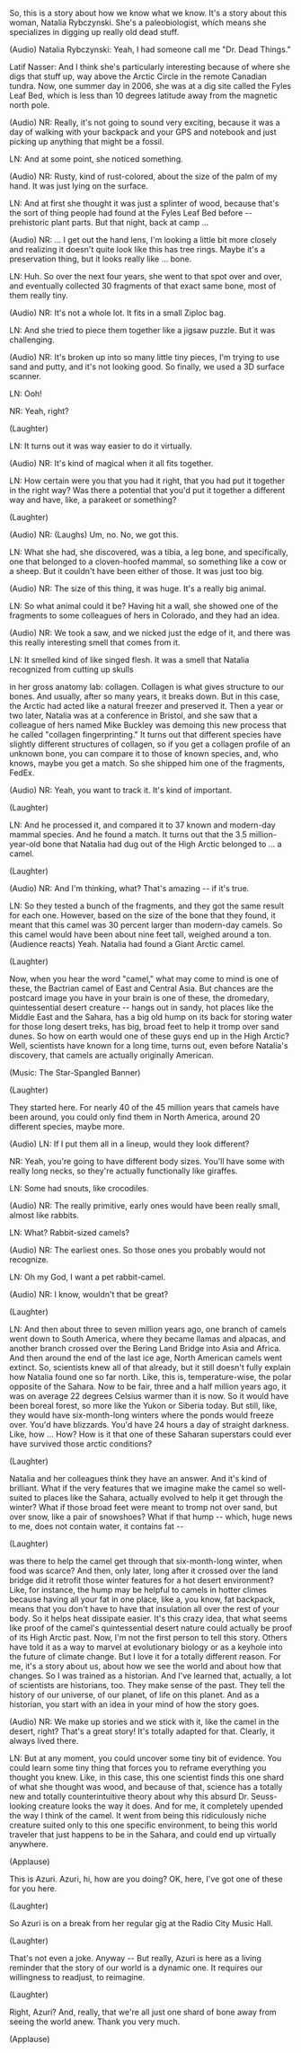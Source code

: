 
So, this is a story
about how we know what we know.
It&#39;s a story about this woman,
Natalia Rybczynski.
She&#39;s a paleobiologist,
which means she specializes
in digging up really old dead stuff.

(Audio) Natalia Rybczynski: Yeah,
I had someone call me &quot;Dr. Dead Things.&quot;

Latif Nasser: And I think
she&#39;s particularly interesting
because of where she digs that stuff up,
way above the Arctic Circle
in the remote Canadian tundra.
Now, one summer day in 2006,
she was at a dig site called
the Fyles Leaf Bed,
which is less than 10 degrees latitude
away from the magnetic north pole.

(Audio) NR: Really, it&#39;s not
going to sound very exciting,
because it was a day of walking
with your backpack and your GPS
and notebook and just picking up
anything that might be a fossil.

LN: And at some point,
she noticed something.

(Audio) NR: Rusty, kind of rust-colored,
about the size of the palm of my hand.
It was just lying on the surface.

LN: And at first she thought
it was just a splinter of wood,
because that&#39;s the sort of thing
people had found
at the Fyles Leaf Bed before --
prehistoric plant parts.
But that night, back at camp ...

(Audio) NR: ... I get out the hand lens,
I&#39;m looking a little bit
more closely and realizing
it doesn&#39;t quite look
like this has tree rings.
Maybe it&#39;s a preservation thing,
but it looks really like ...
bone.

LN: Huh. So over the next four years,
she went to that spot over and over,
and eventually collected 30 fragments
of that exact same bone,
most of them really tiny.

(Audio) NR: It&#39;s not a whole lot.
It fits in a small Ziploc bag.

LN: And she tried to piece them
together like a jigsaw puzzle.
But it was challenging.

(Audio) NR: It&#39;s broken up
into so many little tiny pieces,
I&#39;m trying to use sand and putty,
and it&#39;s not looking good.
So finally, we used a 3D surface scanner.

LN: Ooh!

NR: Yeah, right?

(Laughter)


LN: It turns out it was way easier
to do it virtually.

(Audio) NR: It&#39;s kind of magical
when it all fits together.

LN: How certain were you
that you had it right,
that you had put it together
in the right way?
Was there a potential that you&#39;d
put it together a different way
and have, like, a parakeet or something?

(Laughter)


(Audio) NR: (Laughs) Um, no.
No, we got this.

LN: What she had, she discovered,
was a tibia, a leg bone,
and specifically, one that belonged
to a cloven-hoofed mammal,
so something like a cow or a sheep.
But it couldn&#39;t have been either of those.
It was just too big.

(Audio) NR: The size of this thing,
it was huge. It&#39;s a really big animal.

LN: So what animal could it be?
Having hit a wall, she showed
one of the fragments
to some colleagues of hers in Colorado,
and they had an idea.

(Audio) NR: We took a saw,
and we nicked just the edge of it,
and there was this really interesting
smell that comes from it.

LN: It smelled kind of like singed flesh.
It was a smell that Natalia recognized
from cutting up skulls

in her gross anatomy lab:
collagen.
Collagen is what gives
structure to our bones.
And usually, after so many years,
it breaks down.
But in this case, the Arctic had acted
like a natural freezer and preserved it.
Then a year or two later,
Natalia was at a conference in Bristol,
and she saw that a colleague
of hers named Mike Buckley
was demoing this new process
that he called &quot;collagen fingerprinting.&quot;
It turns out that different species
have slightly different structures
of collagen,
so if you get a collagen profile
of an unknown bone,
you can compare it
to those of known species,
and, who knows, maybe you get a match.
So she shipped him one of the fragments,
FedEx.

(Audio) NR: Yeah, you want to track it.
It&#39;s kind of important.

(Laughter)


LN: And he processed it,
and compared it to 37 known
and modern-day mammal species.
And he found a match.
It turns out that
the 3.5 million-year-old bone
that Natalia had dug
out of the High Arctic
belonged to ...
a camel.

(Laughter)


(Audio) NR: And I&#39;m thinking, what?
That&#39;s amazing -- if it&#39;s true.

LN: So they tested
a bunch of the fragments,
and they got the same result for each one.
However, based on the size
of the bone that they found,
it meant that this camel was 30 percent
larger than modern-day camels.
So this camel would have been
about nine feet tall,
weighed around a ton.
(Audience reacts)
Yeah.
Natalia had found a Giant Arctic camel.

(Laughter)

Now, when you hear the word &quot;camel,&quot;
what may come to mind is one of these,
the Bactrian camel
of East and Central Asia.
But chances are the postcard image
you have in your brain
is one of these, the dromedary,
quintessential desert creature --
hangs out in sandy, hot places
like the Middle East and the Sahara,
has a big old hump on its back
for storing water
for those long desert treks,
has big, broad feet to help it
tromp over sand dunes.
So how on earth would one of these guys
end up in the High Arctic?
Well, scientists have known
for a long time, turns out,
even before Natalia&#39;s discovery,
that camels are actually
originally American.

(Music: The Star-Spangled Banner)

(Laughter)

They started here.
For nearly 40 of the 45 million years
that camels have been around,
you could only find them in North America,
around 20 different species, maybe more.

(Audio) LN: If I put them all in a lineup,
would they look different?

NR: Yeah, you&#39;re going to have
different body sizes.
You&#39;ll have some with really long necks,
so they&#39;re actually
functionally like giraffes.

LN: Some had snouts, like crocodiles.

(Audio) NR: The really primitive,
early ones would have been really small,
almost like rabbits.

LN: What? Rabbit-sized camels?

(Audio) NR: The earliest ones.
So those ones you probably
would not recognize.

LN: Oh my God, I want a pet rabbit-camel.

(Audio) NR: I know,
wouldn&#39;t that be great?

(Laughter)


LN: And then about three
to seven million years ago,
one branch of camels
went down to South America,
where they became llamas and alpacas,
and another branch crossed over
the Bering Land Bridge
into Asia and Africa.
And then around the end
of the last ice age,
North American camels went extinct.
So, scientists knew all of that already,
but it still doesn&#39;t fully explain
how Natalia found one so far north.
Like, this is, temperature-wise,
the polar opposite of the Sahara.
Now to be fair,
three and a half million years ago,
it was on average 22 degrees Celsius
warmer than it is now.
So it would have been boreal forest,
so more like the Yukon or Siberia today.
But still, like, they would have
six-month-long winters
where the ponds would freeze over.
You&#39;d have blizzards.
You&#39;d have 24 hours a day
of straight darkness.
Like, how ... How?
How is it that one of these
Saharan superstars
could ever have survived
those arctic conditions?

(Laughter)

Natalia and her colleagues
think they have an answer.
And it&#39;s kind of brilliant.
What if the very features that we imagine
make the camel so well-suited
to places like the Sahara,
actually evolved to help it
get through the winter?
What if those broad feet were meant
to tromp not over sand,
but over snow, like a pair of snowshoes?
What if that hump --
which, huge news to me,
does not contain water, it contains fat --

(Laughter)

was there to help the camel
get through that six-month-long winter,
when food was scarce?
And then, only later, long after
it crossed over the land bridge
did it retrofit those winter features
for a hot desert environment?
Like, for instance, the hump
may be helpful to camels in hotter climes
because having all your fat in one place,
like a, you know, fat backpack,
means that you don&#39;t have
to have that insulation
all over the rest of your body.
So it helps heat dissipate easier.
It&#39;s this crazy idea,
that what seems like proof of the camel&#39;s
quintessential desert nature
could actually be proof
of its High Arctic past.
Now, I&#39;m not the first person
to tell this story.
Others have told it as a way
to marvel at evolutionary biology
or as a keyhole into the future
of climate change.
But I love it for a totally
different reason.
For me, it&#39;s a story about us,
about how we see the world
and about how that changes.
So I was trained as a historian.
And I&#39;ve learned that, actually,
a lot of scientists are historians, too.
They make sense of the past.
They tell the history of our universe,
of our planet, of life on this planet.
And as a historian,
you start with an idea in your mind
of how the story goes.

(Audio) NR: We make up stories
and we stick with it,
like the camel in the desert, right?
That&#39;s a great story!
It&#39;s totally adapted for that.
Clearly, it always lived there.

LN: But at any moment, you could
uncover some tiny bit of evidence.
You could learn some tiny thing
that forces you to reframe
everything you thought you knew.
Like, in this case, this one scientist
finds this one shard
of what she thought was wood,
and because of that, science has a totally
new and totally counterintuitive theory
about why this absurd
Dr. Seuss-looking creature
looks the way it does.
And for me, it completely upended
the way I think of the camel.
It went from being
this ridiculously niche creature
suited only to this
one specific environment,
to being this world traveler
that just happens to be in the Sahara,
and could end up virtually anywhere.

(Applause)

This is Azuri.
Azuri, hi, how are you doing?
OK, here, I&#39;ve got
one of these for you here.

(Laughter)

So Azuri is on a break
from her regular gig
at the Radio City Music Hall.

(Laughter)

That&#39;s not even a joke.
Anyway --
But really, Azuri is here
as a living reminder
that the story of our world
is a dynamic one.
It requires our willingness
to readjust, to reimagine.

(Laughter)

Right, Azuri?
And, really, that we&#39;re all
just one shard of bone away
from seeing the world anew.
Thank you very much.

(Applause)

